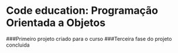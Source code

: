 # Code education: Programação Orientada a Objetos

###Primeiro projeto criado para o curso
###Terceira fase do projeto concluida
